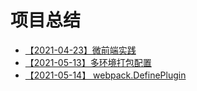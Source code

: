 # 项目总结

- [【2021-04-23】微前端实践](/page1/qiankun/)
- [【2021-05-13】多环境打包配置](/page1/build/)
- [【2021-05-14】 webpack.DefinePlugin](/page1/webpack/)